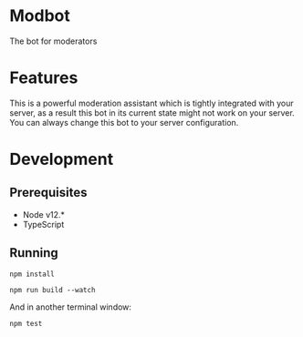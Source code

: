 # Modbot

The bot for moderators

# Features

This is a powerful moderation assistant which is tightly integrated with your server, as a result this bot in its current state might not work on your server. You can always change this bot to your server configuration.

# Development

## Prerequisites
- Node v12.*
- TypeScript

## Running

`npm install`

`npm run build --watch`

And in another terminal window:

`npm test`
